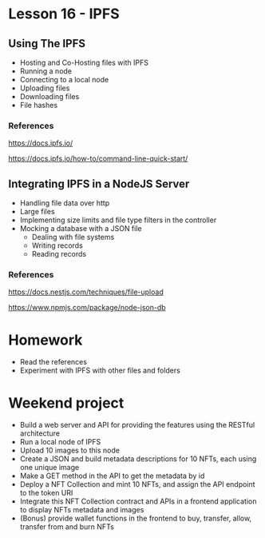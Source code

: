 # Lesson 16 - IPFS
## Using The IPFS
* Hosting and Co-Hosting files with IPFS
* Running a node
* Connecting to a local node
* Uploading files
* Downloading files
* File hashes
### References
https://docs.ipfs.io/

https://docs.ipfs.io/how-to/command-line-quick-start/
## Integrating IPFS in a NodeJS Server
* Handling file data over http
* Large files
* Implementing size limits and file type filters in the controller
* Mocking a database with a JSON file
  * Dealing with file systems
  * Writing records
  * Reading records
### References
https://docs.nestjs.com/techniques/file-upload

https://www.npmjs.com/package/node-json-db
# Homework
* Read the references
* Experiment with IPFS with other files and folders
# Weekend project
* Build a web server and API for providing the features using the RESTful architecture
* Run a local node of IPFS
* Upload 10 images to this node
* Create a JSON and build metadata descriptions for 10 NFTs, each using one unique image
* Make a GET method in the API to get the metadata by id
* Deploy a NFT Collection and mint 10 NFTs, and assign the API endpoint to the token URI
* Integrate this NFT Collection contract and APIs in a frontend application to display NFTs metadata and images
* (Bonus) provide wallet functions in the frontend to buy, transfer, allow, transfer from and burn NFTs
